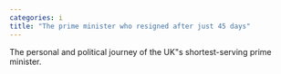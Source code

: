 ```yaml
---
categories: i
title: "The prime minister who resigned after just 45 days"
---
```

The personal and political journey of the UK"s shortest-serving prime minister.